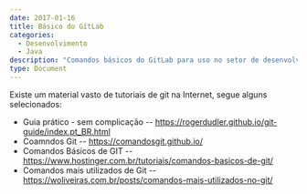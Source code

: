 ```yaml
---
date: 2017-01-16
title: Básico do GitLab
categories:
  - Desenvolvimento
  - Java
description: "Comandos básicos do GitLab para uso no setor de desenvolvimento"
type: Document
---
```

Existe um material vasto de tutoriais de git na Internet, segue alguns selecionados:

* Guia prático - sem complicação -- https://rogerdudler.github.io/git-guide/index.pt_BR.html
* Coamndos Git -- https://comandosgit.github.io/
* Comandos Básicos de GIT -- https://www.hostinger.com.br/tutoriais/comandos-basicos-de-git/
* Comandos mais utilizados de Git -- https://woliveiras.com.br/posts/comandos-mais-utilizados-no-git/